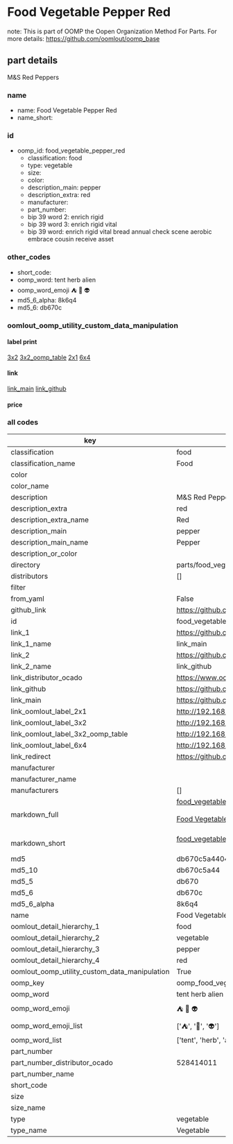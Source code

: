 # Food Vegetable Pepper Red  

note: This is part of OOMP the Oopen Organization Method For Parts. For more details: https://github.com/oomlout/oomp_base

##  part details
  



M&S Red Peppers



### name
* name: Food Vegetable Pepper Red
* name_short: 
### id
* oomp_id: food_vegetable_pepper_red
  * classification: food
  * type: vegetable
  * size: 
  * color: 
  * description_main: pepper
  * description_extra: red
  * manufacturer: 
  * part_number: 
  * bip 39 word 2: enrich rigid
  * bip 39 word 3: enrich rigid vital
  * bip 39 word: enrich rigid vital bread annual check scene aerobic embrace cousin receive asset

### other_codes
* short_code: 
* oomp_word: tent herb alien
* oomp_word_emoji :tent: :herb: :alien:
* md5_6_alpha: 8k6q4
* md5_6: db670c






### oomlout_oomp_utility_custom_data_manipulation
#### label print
[3x2](http://192.168.1.245:1112/?label=oomp%208k6q4)
[3x2_oomp_table](http://192.168.1.108:1112/?label=oomp%208k6q4)
[2x1](http://192.168.1.242:1112/?label=oomp%208k6q4)
[6x4](http://192.168.1.55:1112/?label=oomp%208k6q4)    

#### link

[link_main](https://github.com/oomlout/oomlout_oomp_version_1_messy/tree/main/parts/food_vegetable_pepper_red) [link_github](https://github.com/oomlout/oomlout_oomp_version_1_messy/tree/main/parts/food_vegetable_pepper_red)                             

#### price







### all codes 
| key | value |  
| --- | --- |  
| classification | food |  
| classification_name | Food |  
| color |  |  
| color_name |  |  
| description | M&S Red Peppers |  
| description_extra | red |  
| description_extra_name | Red |  
| description_main | pepper |  
| description_main_name | Pepper |  
| description_or_color |   |  
| directory | parts/food_vegetable_pepper_red |  
| distributors | [] |  
| filter |  |  
| from_yaml | False |  
| github_link | https://github.com/oomlout/oomlout_oomp_part_src/tree/main/parts/food_vegetable_pepper_red |  
| id | food_vegetable_pepper_red |  
| link_1 | https://github.com/oomlout/oomlout_oomp_version_1_messy/tree/main/parts/food_vegetable_pepper_red |  
| link_1_name | link_main |  
| link_2 | https://github.com/oomlout/oomlout_oomp_version_1_messy/tree/main/parts/food_vegetable_pepper_red |  
| link_2_name | link_github |  
| link_distributor_ocado | https://www.ocado.com/search?entry=528414011 |  
| link_github | https://github.com/oomlout/oomlout_oomp_version_1_messy/tree/main/parts/food_vegetable_pepper_red |  
| link_main | https://github.com/oomlout/oomlout_oomp_version_1_messy/tree/main/parts/food_vegetable_pepper_red |  
| link_oomlout_label_2x1 | http://192.168.1.242:1112/?label=oomp%208k6q4 |  
| link_oomlout_label_3x2 | http://192.168.1.245:1112/?label=oomp%208k6q4 |  
| link_oomlout_label_3x2_oomp_table | http://192.168.1.108:1112/?label=oomp%208k6q4 |  
| link_oomlout_label_6x4 | http://192.168.1.55:1112/?label=oomp%208k6q4 |  
| link_redirect | https://github.com/oomlout/oomlout_oomp_version_1_messy/tree/main/parts/food_vegetable_pepper_red |  
| manufacturer |  |  
| manufacturer_name |  |  
| manufacturers | [] |  
| markdown_full | [food_vegetable_pepper_red](none)<br>[](none)<br>[Food Vegetable Pepper Red](none)<br><br> |  
| markdown_short | [food_vegetable_pepper_red](none)<br><br> |  
| md5 | db670c5a440438109c04b1b7ea2e7a58 |  
| md5_10 | db670c5a44 |  
| md5_5 | db670 |  
| md5_6 | db670c |  
| md5_6_alpha | 8k6q4 |  
| name | Food Vegetable Pepper Red |  
| oomlout_detail_hierarchy_1 | food |  
| oomlout_detail_hierarchy_2 | vegetable |  
| oomlout_detail_hierarchy_3 | pepper |  
| oomlout_detail_hierarchy_4 | red |  
| oomlout_oomp_utility_custom_data_manipulation | True |  
| oomp_key | oomp_food_vegetable_pepper_red |  
| oomp_word | tent herb alien |  
| oomp_word_emoji | :tent: :herb: :alien: |  
| oomp_word_emoji_list | [':tent:', ':herb:', ':alien:'] |  
| oomp_word_list | ['tent', 'herb', 'alien'] |  
| part_number |  |  
| part_number_distributor_ocado | 528414011 |  
| part_number_name |  |  
| short_code |  |  
| size |  |  
| size_name |  |  
| type | vegetable |  
| type_name | Vegetable |  
